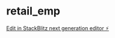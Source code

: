 # retail_emp

[Edit in StackBlitz next generation editor ⚡️](https://stackblitz.com/~/github.com/PJK29/retail_emp)